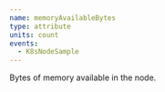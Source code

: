 ```yaml
---
name: memoryAvailableBytes
type: attribute
units: count
events:
  - K8sNodeSample
---
```


Bytes of memory available in the node.
